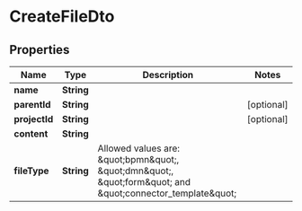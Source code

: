 # CreateFileDto

## Properties

|     Name      |    Type    |                                                    Description                                                     |   Notes    |
|---------------|------------|--------------------------------------------------------------------------------------------------------------------|------------|
| **name**      | **String** |                                                                                                                    |
| **parentId**  | **String** |                                                                                                                    | [optional] |
| **projectId** | **String** |                                                                                                                    | [optional] |
| **content**   | **String** |                                                                                                                    |
| **fileType**  | **String** | Allowed values are: \&quot;bpmn\&quot;, \&quot;dmn\&quot;, \&quot;form\&quot; and \&quot;connector_template\&quot; |

